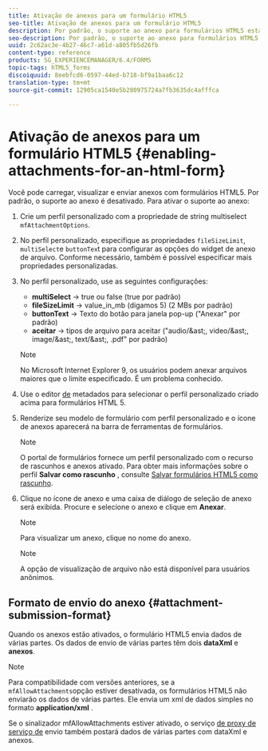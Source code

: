 ```yaml
---
title: Ativação de anexos para um formulário HTML5
seo-title: Ativação de anexos para um formulário HTML5
description: Por padrão, o suporte ao anexo para formulários HTML5 está desativado.
seo-description: Por padrão, o suporte ao anexo para formulários HTML5 está desativado.
uuid: 2c62ac3e-4b27-46c7-a61d-a805fb5d26fb
content-type: reference
products: SG_EXPERIENCEMANAGER/6.4/FORMS
topic-tags: hTML5_forms
discoiquuid: 8eebfcd6-0597-44ed-b718-bf9a1baa6c12
translation-type: tm+mt
source-git-commit: 12905ca1540e5b280975724a7fb3635dc4afffca

---
```



# Ativação de anexos para um formulário HTML5 {#enabling-attachments-for-an-html-form}

Você pode carregar, visualizar e enviar anexos com formulários HTML5. Por padrão, o suporte ao anexo é desativado. Para ativar o suporte ao anexo:

1. Crie um perfil [](/help/forms/using/custom-profile.md) personalizado com a propriedade de string multiselect `mfAttachmentOptions`.
1. No perfil personalizado, especifique as propriedades `fileSizeLimit`, `multiSelect`e `buttonTex`t para configurar as opções do widget de anexo de arquivo. Conforme necessário, também é possível especificar mais propriedades personalizadas.

1. No perfil personalizado, use as seguintes configurações:

   * **multiSelect** -> true ou false (true por padrão)
   * **fileSizeLimit** -> value_in_mb (digamos 5) (2 MBs por padrão)
   * **buttonText** -> Texto do botão para janela pop-up (&quot;Anexar&quot; por padrão)
   * **aceitar** -> tipos de arquivo para aceitar (&quot;audio/&amp;ast;, video/&amp;ast;, image/&amp;ast;, text/&amp;ast;, .pdf&quot; por padrão)
   >[!NOTE]
   >
   >No Microsoft Internet Explorer 9, os usuários podem anexar arquivos maiores que o limite especificado. É um problema conhecido.

1. Use o editor [de](/help/forms/using/manage-form-metadata.md) metadados para selecionar o perfil personalizado criado acima para formulários HTML 5.
1. Renderize seu modelo de formulário com perfil personalizado e o ícone de anexos aparecerá na barra de ferramentas de formulários.

   >[!NOTE]
   >
   >O portal de formulários fornece um perfil personalizado com o recurso de rascunhos e anexos ativado. Para obter mais informações sobre o perfil **Salvar como rascunho** , consulte [Salvar formulários HTML5 como rascunho](/help/forms/using/saving-html5-form-draft.md).

1. Clique no ícone de anexo e uma caixa de diálogo de seleção de anexo será exibida. Procure e selecione o anexo e clique em **Anexar**.

   >[!NOTE]
   >
   >Para visualizar um anexo, clique no nome do anexo.

   >[!NOTE]
   >
   >A opção de visualização de arquivo não está disponível para usuários anônimos.

## Formato de envio do anexo {#attachment-submission-format}

Quando os anexos estão ativados, o formulário HTML5 envia dados de várias partes. Os dados de envio de várias partes têm dois **dataXml** e **anexos**.

>[!NOTE]
>
>Para compatibilidade com versões anteriores, se a `mfAllowAttachments`opção estiver desativada, os formulários HTML5 não enviarão os dados de várias partes. Ele envia um xml de dados simples no formato **application/xml** .

Se o sinalizador mfAllowAttachments estiver ativado, o serviço [de proxy de serviço de](/help/forms/using/service-proxy.md) envio também postará dados de várias partes com dataXml e anexos.
